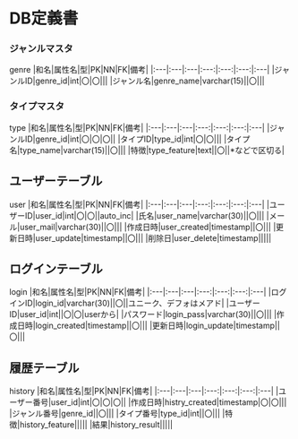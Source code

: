# DB定義書

### ジャンルマスタ
genre
|和名|属性名|型|PK|NN|FK|備考|
|:---|:---|:---|:---:|:---:|:---:|:---|
|ジャンルID|genre_id|int|〇|〇|||
|ジャンル名|genre_name|varchar(15)||〇|||

### タイプマスタ
type
|和名|属性名|型|PK|NN|FK|備考|
|:---|:---|:---|:---:|:---:|:---:|:---|
|ジャンルID|genre_id|int|〇|〇|〇||
|タイプID|type_id|int|〇|〇|||
|タイプ名|type_name|varchar(15)||〇|||
|特徴|type_feature|text||〇||*などで区切る|

## ユーザーテーブル
user
|和名|属性名|型|PK|NN|FK|備考|
|:---|:---|:---|:---:|:---:|:---:|:---|
|ユーザーID|user_id|int|〇|〇||auto_inc|
|氏名|user_name|varchar(30)||〇|||
|メール|user_mail|varchar(30)||〇|||
|作成日時|user_created|timestamp||〇|||
|更新日時|user_update|timestamp||〇|||
|削除日|user_delete|timestamp|||||

## ログインテーブル
login
|和名|属性名|型|PK|NN|FK|備考|
|:---|:---|:---|:---:|:---:|:---:|:---|
|ログインID|login_id|varchar(30)||〇||ユニーク、デフォはメアド|
|ユーザーID|user_id|int||〇|〇|userから|
|パスワード|login_pass|varchar(30)||〇|||
|作成日時|login_created|timestamp||〇|||
|更新日時|login_update|timestamp||〇||| 

## 履歴テーブル
history
|和名|属性名|型|PK|NN|FK|備考|
|:---|:---|:---|:---:|:---:|:---:|:---|
|ユーザー番号|user_id|int|〇|〇|〇||
|作成日時|histry_created|timestamp|〇|〇|||
|ジャンル番号|genre_id||〇|||
|タイプ番号|type_id|int||〇|||
|特徴|history_feature|||||
|結果|history_result|||||
